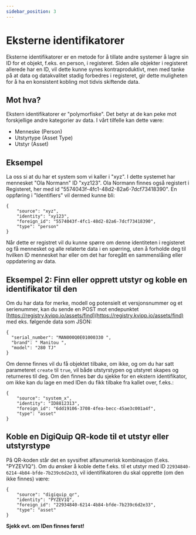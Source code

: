 ```yaml
---
sidebar_position: 3
---
```


# Eksterne identifikatorer

Eksterne identifikatorer er en metode for å tillate andre systemer å lagre sin ID for et objekt, f.eks. en person, i registeret. Siden alle objekter i registeret allerede har en ID, vil dette kunne synes kontraproduktivt, men med tanke på at data og datakvalitet stadig forbedres i registeret, gir dette muligheten for å ha en konsistent kobling mot tidvis skiftende data.

## Mot hva?

Ekstern identifikatorer er "polymorfiske". Det betyr at de kan peke mot forskjellige andre kategorier av data. I vårt tilfelle kan dette være:

* Menneske (Person)
* Utstyrtype (Asset Type)
* Utstyr (Asset)

## Eksempel

La oss si at du har et system som vi kaller i "xyz". I dette systemet har mennesket "Ola Normann" ID "xyz123". Ola Normann finnes også registert i Registeret, her med id "5574043f-4fc1-48d2-82a6-7dcf73418390". En oppføring i "Identifiers" vil dermed kunne bli:

```
{
    "source": "xyz",
    "identity": "xy123",
    "foreign_id": "5574043f-4fc1-48d2-82a6-7dcf73418390",
    "type": "person"
}
```

Når dette er registret vil du kunne spørre om denne identiteten i registeret og få mennesket og alle relaterte data i en spørring, uten å forholde deg til hvilken ID mennesket har eller om det har foregått en sammenslåing eller oppdatering av data.

## Eksempel 2: Finn eller opprett utstyr og koble en identifikator til den

Om du har data for merke, modell og potensielt et versjonsnummer og et serienummer, kan du sende en POST mot endepunktet [https://registry.kvipp.io/assets/find](https://registry.kvipp.io/assets/find) med eks. følgende data som JSON:
```
{
  "serial_number": "MAN000Q0E01000330 ",
  "brand": " Manitou ",
  "model": "280 TJ"
}
```
Om denne finnes vil du få objektet tilbake, om ikke, og om du har satt parameteret `create` til `true`, vil både utstyrstypen og utstyret skapes og returneres til deg. Om den finnes bør du sjekke for en ekstern identifikator, om ikke kan du lage en med IDen du fikk tilbake fra kallet over, f.eks.:
```
{
    "source": "system_x",
    "identity": "ID8812313",
    "foreign_id": "6dd19106-3708-4fea-becc-45ae3c001a4f",
    "type": "asset"
}
``` 

## Koble en DigiQuip QR-kode til et utstyr eller utstyrstype

På QR-koden står det en syvsifret alfanumerisk kombinasjon (f.eks. "PYZEV1Q"). Om du ønsker å koble dette f.eks. til et utstyr med ID `22934840-6214-4b84-bfde-7b239c6d2e33`, vil identifikatoren du skal opprette (om den ikke finnes) være:
```
{
    "source": "digiquip_qr",
    "identity": "PYZEV1Q",
    "foreign_id": "22934840-6214-4b84-bfde-7b239c6d2e33",
    "type": "asset"
}
``` 

**Sjekk evt. om IDen finnes først!**